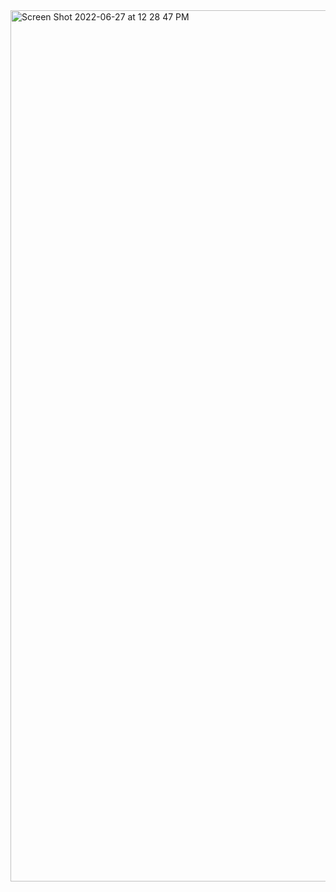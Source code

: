 <img width="1394" alt="Screen Shot 2022-06-27 at 12 28 47 PM" src="https://user-images.githubusercontent.com/71227623/175907751-ea64ccad-5bbf-40ee-92f4-8ffd92114ddf.png">
